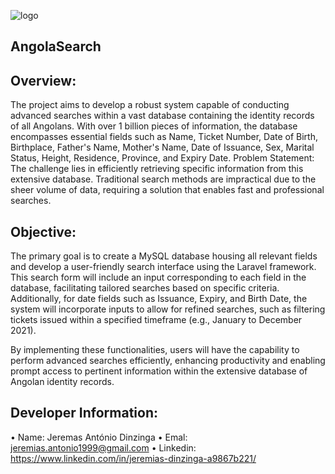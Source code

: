 
![logo](https://github.com/Jeremias16Dinzinga/AngoSearch/assets/117875623/6c8ed27e-623d-4618-9041-ba1e4d1d8687)

## AngolaSearch

## Overview: 
The project aims to develop a robust system capable of conducting advanced searches within a vast database containing the identity records of all Angolans. With over 1 billion pieces of information, the database encompasses essential fields such as Name, Ticket Number, Date of Birth, Birthplace, Father's Name, Mother's Name, Date of Issuance, Sex, Marital Status, Height, Residence, Province, and Expiry Date.
Problem Statement: 
The challenge lies in efficiently retrieving specific information from this extensive database. Traditional search methods are impractical due to the sheer volume of data, requiring a solution that enables fast and professional searches.

## Objective: 
The primary goal is to create a MySQL database housing all relevant fields and develop a user-friendly search interface using the Laravel framework. This search form will include an input corresponding to each field in the database, facilitating tailored searches based on specific criteria. Additionally, for date fields such as Issuance, Expiry, and Birth Date, the system will incorporate inputs to allow for refined searches, such as filtering tickets issued within a specified timeframe (e.g., January to December 2021).

By implementing these functionalities, users will have the capability to perform advanced searches efficiently, enhancing productivity and enabling prompt access to pertinent information within the extensive database of Angolan identity records.

## Developer Information: 
•	Name: Jeremas António Dinzinga
•	Emal: jeremias.antonio1999@gmail.com
•	Linkedin: https://www.linkedin.com/in/jeremias-dinzinga-a9867b221/
